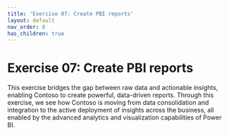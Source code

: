 ```yaml
---
title: 'Exercise 07: Create PBI reports'
layout: default
nav_order: 8
has_children: true
---
```


# Exercise 07: Create PBI reports

This exercise bridges the gap between raw data and actionable insights, enabling Contoso to create powerful, data-driven reports. Through this exercise, we see how Contoso is moving from data consolidation and integration to the active deployment of insights across the business, all enabled by the advanced analytics and visualization capabilities of Power BI.
